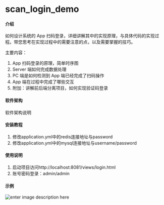 # scan_login_demo

#### 介绍
如何设计系统的 App 扫码登录，详细讲解其中的实现原理，与具体代码的实现过程。带您思考在实现过程中的需要注意的点，以及需要掌握的技巧。

主要内容：  
 1. App 扫码登录的原理，简单时序图
 2. Server 端如何完成数据处理
 3. PC 端是如何检测到 App 端已经完成了扫码操作
 4. App 端在过程中完成了哪些交互
 5. 附加：讲解前后端分离项目，如何实现验证码登录
 
#### 软件架构
软件架构说明


#### 安装教程

1. 修改application.yml中的redis连接地址与password
2. 修改application.yml中的mysql连接地址与username/password

#### 使用说明

1. 启动项目访问http://localhost:8081/views/login.html 
2. 账号密码登录：admin/admin

#### 示例
![enter image description here](https://images.gitee.com/uploads/images/2019/0610/162338_7d4019fa_451296.gif)

